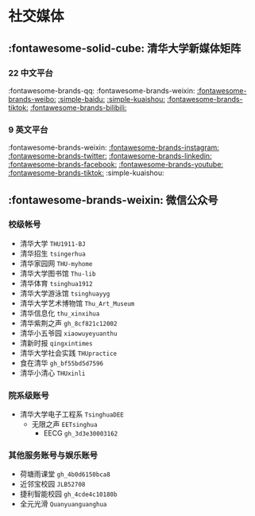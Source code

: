 # 社交媒体

## :fontawesome-solid-cube: 清华大学新媒体矩阵

### 22 中文平台

:fontawesome-brands-qq:
:fontawesome-brands-weixin:
[:fontawesome-brands-weibo:](https://weibo.com/u/1676317545)
[:simple-baidu:](https://author.baidu.com/home/1660738317294452)
[:simple-kuaishou:](https://www.kuaishou.com/profile/3xkrcvd64hz7t6s)
[:fontawesome-brands-tiktok:](https://www.douyin.com/user/MS4wLjABAAAADPpMCOWGL4ujoEiYrjYKjDQsbWr8QBeW321UxLW-T5Q)
[:fontawesome-brands-bilibili:](https://space.bilibili.com/349721082)

### 9 英文平台

:fontawesome-brands-weixin:
[:fontawesome-brands-instagram:](https://instagram.com/tsinghua_uni)
[:fontawesome-brands-twitter:](https://twitter.com/Tsinghua_Uni)
[:fontawesome-brands-linkedin:](https://www.linkedin.com/school/tsinghua-university/)
[:fontawesome-brands-facebook:](https://www.facebook.com/Tsinghua)
[:fontawesome-brands-youtube:](https://youtube.com/@TsinghuaUniversity_official)
[:fontawesome-brands-tiktok:](https://www.tiktok.com/@tsinghua_university)
:simple-kuaishou:

## :fontawesome-brands-weixin: 微信公众号

### 校级帐号

- 清华大学 `THU1911-BJ`
- 清华招生 `tsingerhua`
- 清华家园网 `THU-myhome`
- 清华大学图书馆 `Thu-lib`
- 清华体育 `tsinghua1912`
- 清华大学游泳馆 `tsinghuayyg`
- 清华大学艺术博物馆 `Thu_Art_Museum`
- 清华信息化 `thu_xinxihua`
- 清华紫荆之声 `gh_8cf821c12002`
- 清华小五爷园 `xiaowuyeyuanthu`
- 清新时报 `qingxintimes`
- 清华大学社会实践 `THUpractice`
- 食在清华 `gh_bf55bd5d7596`
- 清华小清心 `THUxinli`

### 院系级账号

- 清华大学电子工程系 `TsinghuaDEE`
  - 无限之声 `EETsinghua`
    - EECG `gh_3d3e30003162`

### 其他服务账号与娱乐账号

- 荷塘雨课堂 `gh_4b0d6150bca8`
- 近邻宝校园 `JLB52708`
- 捷利智能校园 `gh_4cde4c10180b`
- 全元光滑 `Quanyuanguanghua`